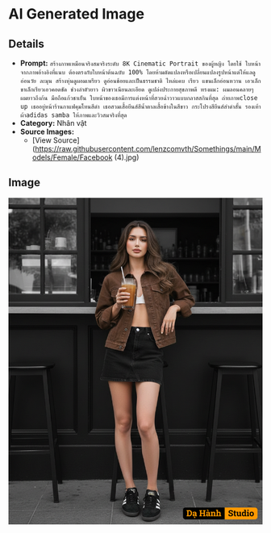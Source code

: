 # AI Generated Image

## Details
- **Prompt:** `สร้างภาพเหมือนจริงสมจริงระดับ 8K Cinematic Portrait ของผู้หญิง โดยใช้ ใบหน้าจากภาพอ้างอิงที่แนบ ต้องตรงกับใบหน้าต้นฉบับ 100% โดยห้ามดัดแปลงหรือเปลี่ยนแปลงรูปหน้าแต่ให้แลดูอ่อนวัย ละมุน
สร้างหุ่นดูผอมเพรียว ดูอ่อนช้อยและเป็นธรรมชาติ ไหล่แคบ เรียว แขนเล็กอ่อนหวาน เอวเล็ก ขาเล็กเรียวเอวคอดชัด ช่วงลำตัวยาว
ผิวขาวเนียนละเอียด ดูเปล่งประกายสุขภาพดี
ทรงผม: ผมลอนคลายๆ ผมยาวถึงก้น มือถือแก้วชาเย็น ใบหน้าของเธอมีการแต่งหน้าที่สวยฉ่ำวาวแบบกลาสสกินที่สุด
ถ่ายภาพclose up เธออยู่หน้าร้านกาแฟคุมโทนสีดำ
เธอสวมเสื้อยีนส์สีน้ำตาลเสื้อข้างในสีขาว กระโปรงสียีนส์สำดำสั้น รองเท้าผ้าadidas samba ให้ภาพและวิวสมจริงที่สุด`
- **Category:** Nhân vật
- **Source Images:**
  - [View Source](https://raw.githubusercontent.com/lenzcomvth/Somethings/main/Models/Female/Facebook (4).jpg)

## Image
![AI Generated Image](./image-2025-10-17T04-31-44-058Z-5lf5j.png)